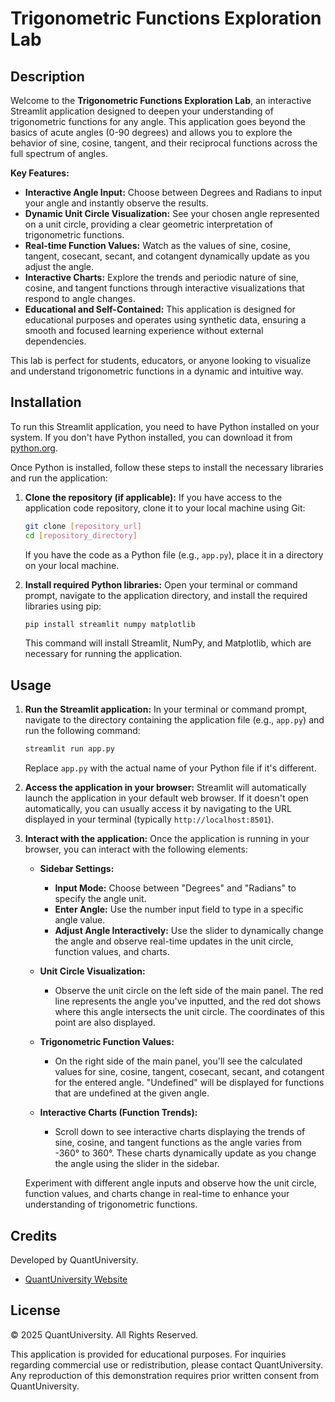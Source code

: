# Trigonometric Functions Exploration Lab

## Description

Welcome to the **Trigonometric Functions Exploration Lab**, an interactive Streamlit application designed to deepen your understanding of trigonometric functions for any angle. This application goes beyond the basics of acute angles (0-90 degrees) and allows you to explore the behavior of sine, cosine, tangent, and their reciprocal functions across the full spectrum of angles.

**Key Features:**

- **Interactive Angle Input:** Choose between Degrees and Radians to input your angle and instantly observe the results.
- **Dynamic Unit Circle Visualization:** See your chosen angle represented on a unit circle, providing a clear geometric interpretation of trigonometric functions.
- **Real-time Function Values:** Watch as the values of sine, cosine, tangent, cosecant, secant, and cotangent dynamically update as you adjust the angle.
- **Interactive Charts:** Explore the trends and periodic nature of sine, cosine, and tangent functions through interactive visualizations that respond to angle changes.
- **Educational and Self-Contained:** This application is designed for educational purposes and operates using synthetic data, ensuring a smooth and focused learning experience without external dependencies.

This lab is perfect for students, educators, or anyone looking to visualize and understand trigonometric functions in a dynamic and intuitive way.

## Installation

To run this Streamlit application, you need to have Python installed on your system. If you don't have Python installed, you can download it from [python.org](https://www.python.org).

Once Python is installed, follow these steps to install the necessary libraries and run the application:

1. **Clone the repository (if applicable):**
   If you have access to the application code repository, clone it to your local machine using Git:
   ```bash
   git clone [repository_url]
   cd [repository_directory]
   ```
   If you have the code as a Python file (e.g., `app.py`), place it in a directory on your local machine.

2. **Install required Python libraries:**
   Open your terminal or command prompt, navigate to the application directory, and install the required libraries using pip:
   ```bash
   pip install streamlit numpy matplotlib
   ```
   This command will install Streamlit, NumPy, and Matplotlib, which are necessary for running the application.

## Usage

1. **Run the Streamlit application:**
   In your terminal or command prompt, navigate to the directory containing the application file (e.g., `app.py`) and run the following command:
   ```bash
   streamlit run app.py
   ```
   Replace `app.py` with the actual name of your Python file if it's different.

2. **Access the application in your browser:**
   Streamlit will automatically launch the application in your default web browser. If it doesn't open automatically, you can usually access it by navigating to the URL displayed in your terminal (typically `http://localhost:8501`).

3. **Interact with the application:**
   Once the application is running in your browser, you can interact with the following elements:

   - **Sidebar Settings:**
     - **Input Mode:** Choose between "Degrees" and "Radians" to specify the angle unit.
     - **Enter Angle:** Use the number input field to type in a specific angle value.
     - **Adjust Angle Interactively:** Use the slider to dynamically change the angle and observe real-time updates in the unit circle, function values, and charts.

   - **Unit Circle Visualization:**
     - Observe the unit circle on the left side of the main panel. The red line represents the angle you've inputted, and the red dot shows where this angle intersects the unit circle. The coordinates of this point are also displayed.

   - **Trigonometric Function Values:**
     - On the right side of the main panel, you'll see the calculated values for sine, cosine, tangent, cosecant, secant, and cotangent for the entered angle. "Undefined" will be displayed for functions that are undefined at the given angle.

   - **Interactive Charts (Function Trends):**
     - Scroll down to see interactive charts displaying the trends of sine, cosine, and tangent functions as the angle varies from -360° to 360°. These charts dynamically update as you change the angle using the slider in the sidebar.

   Experiment with different angle inputs and observe how the unit circle, function values, and charts change in real-time to enhance your understanding of trigonometric functions.

## Credits

Developed by QuantUniversity.

- [QuantUniversity Website](https://www.quantuniversity.com)

## License

© 2025 QuantUniversity. All Rights Reserved.

This application is provided for educational purposes. For inquiries regarding commercial use or redistribution, please contact QuantUniversity. Any reproduction of this demonstration requires prior written consent from QuantUniversity.
